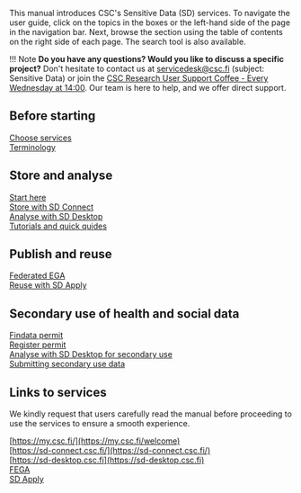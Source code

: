 
This manual introduces CSC's Sensitive Data (SD) services. To navigate the user guide, click on the topics in the boxes or the left-hand side of the page in the navigation bar. Next, browse the section using the table of contents on the right side of each page. The search tool is also available.

!!! Note
    **Do you have any questions? Would you like to discuss a specific project?** Don't hesitate to contact us at servicedesk@csc.fi (subject: Sensitive Data) or join the [CSC Research User Support Coffee - Every Wednesday at 14:00](https://ssl.eventilla.com/usersupportcoffee). Our team is here to help, and we offer direct support. 


<div class="quick-links-container">

  <div class="quick-links-topic">
    <span class="quick-links-title"><h2>Before starting</h2></span>
     <div class="quick-links-item">
      <a class="quick-link" target="_self" href="../sd-choose-services/">Choose services</a>
    </div>
    <div class="quick-links-item">
      <a class="quick-link" target="_self" href="../sd-terminology/">Terminology</a>
    </div>
  </div>
  
 
  <div class="quick-links-topic">
    <span class="quick-links-title"><h2>Store and analyse</h2></span>
    <div class="quick-links-item">
      <a class="quick-link" target="_self" href="../sd-start-here/">Start here</a>
    </div>
    <div class="quick-links-item">
      <a class="quick-link" target="_self" href="../sd-connect/">Store with SD Connect</a>
    </div>
    <div class="quick-links-item">
      <a class="quick-link" target="_self" href="../sd-desktop/">Analyse with SD Desktop</a>
    </div>
    <div class="quick-links-item">
      <a class="quick-link" target="_self" href="../sd-tutorials/">Tutorials and quick quides</a>
    </div>
  </div>

  <div class="quick-links-topic">
    <span class="quick-links-title"><h2>Publish and reuse</h2></span>
    <div class="quick-links-item">
      <a class="quick-link" target="_self" href="../sd-fega/">Federated EGA</a>
    </div>
    <div class="quick-links-item">
      <a class="quick-link" target="_self" href="../sd-apply/">Reuse with SD Apply</a>
    </div>
  </div>

   <div class="quick-links-topic">
    <span class="quick-links-title"><h2>Secondary use of health and social data</h2></span>
    <div class="quick-links-item">
      <a class="quick-link" target="_self" href="../findata-permit/">Findata permit</a>
    </div>
    <div class="quick-links-item">
      <a class="quick-link" target="_self" href="../single-register-permit/">Register permit</a>
    </div>
    <div class="quick-links-item">
      <a class="quick-link" target="_self" href="../analyse-with-sd-desktop-for-secondary-use/">Analyse with SD Desktop for secondary use</a>
    </div>
    <div class="quick-links-item">
      <a class="quick-link" target="_self" href="../single-register-submitting-secondary-use-data/">Submitting secondary use data</a>
    </div>
  </div>
</div>

## Links to services

We kindly request that users carefully read the manual before proceeding to use the services to ensure a smooth experience. 

[https://my.csc.fi/](https://my.csc.fi/welcome)
<br/>
[https://sd-connect.csc.fi/](https://sd-connect.csc.fi/)
<br/>
[https://sd-desktop.csc.fi](https://sd-desktop.csc.fi)
<br/>
[FEGA]()
<br/>
[SD Apply]()

